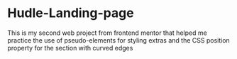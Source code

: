 # Hudle-Landing-page
This is my second web project from frontend mentor that helped me practice the use of pseudo-elements for styling extras and the CSS position property for the section with curved edges

